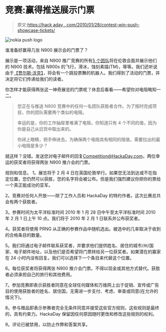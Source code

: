 # 竞赛:赢得推送展示门票

> 原文:[https://hack aday . com/2010/01/28/contest-win-push-showcase-tickets/](https://hackaday.com/2010/01/28/contest-win-push-showcase-tickets/)

![](../Images/5bda1763e4ecac10959f127c7c0f0636.png "nokia push logo")

谁准备好赢得几张 N900 展示会的门票了？

展示是一项活动，来自 N900 推广竞赛的所有[5 个团队](http://hackaday.com/2010/01/05/nokia-push-competition-update/)将在伦敦会面并展示他们的 N900 技术。包括 N900s 的飞行，滑冰，蚀刻素描(TM)，等等。我们还听说由于[【贾尔斯·沃克】](http://www.gileswalker.org/gileswalker.org/home.html)，将会有一个跳投票舞的机器人。我们得到了活动的门票，并决定将它们传递给我们的读者。

你怎样才能获得两张这一神奇展览的门票呢？休息后看看——希望你对电阻略知一二。

> 您正在与推送 N900 竞赛中的任何一名团队获胜者合作。为了按时完成项目，你的团队需要两个类似的电阻。
> 
> 幸运的是，你的工作抽屉里堆满了电阻，你知道只有 4 个不同的值，因为你是自己从旧货中取出来的。
> 
> 你闭上眼睛，把手伸进去。为确保两个电阻具有相同的阻值，需要拉出的最小电阻是多少？

就这样？没错。发送您对电子邮件的回复[Competition@HackaDay.com](mailto:competition@hackaday.com)，两位幸运的获奖者将获得两张 N900 推介会的门票。

规则和信息。
1。展览将于 2 月 4 日在英国伦敦举行。如果您无法到达或不在指定位置，您仍然可以获胜，您的名字将会被公布。但是我们强烈建议你把你的票给一个真正能成功的亚军。

2。竞赛对任何人开放——除了工作人员和 HackaDay 的特约作者。这次比赛总共会有两个获胜者。

3。参赛时间为太平洋标准时间 2010 年 1 月 28 日中午至太平洋标准时间 2010 年 2 月 1 日上午 10 点。我们将于 2010 年 2 月 1 日联系并公布获奖者。

4。获奖者将使用 PRNG 从正确的参赛作品中随机选出。被选中的几率取决于收到的合格条目的数量。

5。我们将通过电子邮件联系获奖者，并要求他们提供姓名、居住的城市/州/国家、电子邮件地址，以及他们是否希望将门票转给另一位获奖者。如果潜在的赢家在 24 小时内没有回复。我们可以选择下一个条目来代替这个位置。

6。每位获奖者将获得两张 N900 推介会门票。不得以现金或其他方式替代。获胜者必须承担自己的旅行和其他费用。

7。参加竞赛即表示获胜者同意在全球任何媒体和万维网上出于促销、宣传或广告目的使用获胜者的姓名、居住国，无需进一步支付、考虑、审查或同意(在允许的情况下)。

8。参与赠品即表示参赛者完全无条件同意并接受这些官方规则，这些规则是最终的，具有约束力。HackaDay 保留因任何原因随时更改和修改这些规则的权利。

9。评论已被禁用，以防止作弊和答案共享。